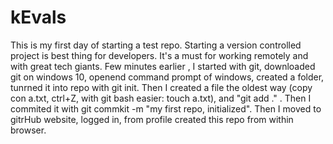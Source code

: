 # kEvals
This is my first day of starting a test repo. Starting a version controlled project is best thing for developers. It's a must for working remotely and with great tech giants. Few minutes earlier , I started with git, downloaded git on windows 10, openend command prompt of windows, created a folder, tunrned it into repo with git init.
Then I created a file the oldest way (copy con a.txt, ctrl+Z, with git bash easier: touch a.txt), and "git add ." . Then I commited it with   git commkit -m "my first repo, initialized". Then I moved to gitrHub website, logged in, from profile created this repo from within browser.
